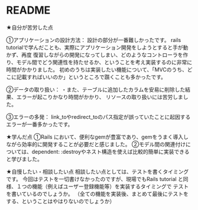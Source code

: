 # README

★自分が苦労した点

①アプリケーションの設計方法：
設計の部分が一番難しかったです。
rails tutorialで学んだことも、実際にアプリケーション開発をしようとすると手が動かず、再度
復習しながらの開発になってしまい、どのようなコントローラを作り、モデル間でどう関連性を持たせるか、ということを考え実装するのに非常に時間がかかりました。
初めのうちは実装したい機能について、「MVCのうち、どこに記載すればいいのか」というところで躓くことも多かったです。

②データの取り扱い：
・また、テーブルに追加したカラムを安易に削除した結果、エラーが起こりかなり時間がかかり、
リソースの取り扱いには苦労しました。

③エラーの多発：
link_toやredirect_toのパス指定が誤っていたことに起因するエラーが一番多かったです。

★学んだ点
①Rails において、便利なgemが豊富であり、gemをうまく導入しながら効率的に開発することが必要だと感じました。
②モデル間の関連付けについては、dependent: :destroyやネスト構造を使えば比較的簡単に実装できると学びました。

★自慢したい・相談したい点
相談したい点としては、テストを書くタイミングです。
今回はテストを一切書けなかったのですが、現場でもRails tutorial と同様、１つの機能（例えばユーザー登録機能等）を実装するタイミングで
テストを書いているのでしょうか。
（全ての機能を実装後、まとめて最後にテストをする、ということはやはりないのでしょうか）
